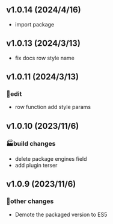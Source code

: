 ## v1.0.14 (2024/4/16)
- import package

## v1.0.13 (2024/3/13)
- fix docs row style name

## v1.0.11 (2024/3/13)

### 🔨edit
- row function add style params

## v1.0.10 (2023/11/6)

### 🏭build changes
- delete package  engines field
- add plugin terser

## v1.0.9 (2023/11/6)

### 🦊other changes
- Demote the packaged version to ES5